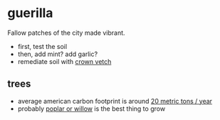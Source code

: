 # guerilla
Fallow patches of the city made vibrant.

* first, test the soil
* then, add mint? add garlic?
* remediate soil with [crown vetch](http://homeguides.sfgate.com/grow-crown-vetch-67937.html)

## trees
* average american carbon footprint is around [20 metric tons / year](https://www.sciencedaily.com/releases/2008/04/080428120658.htm)
* probably [poplar or willow](https://sustainability.stackexchange.com/questions/4328/tree-for-carbon-sequestration-in-temperate-climate?noredirect=1&lq=1) is the best thing to grow
